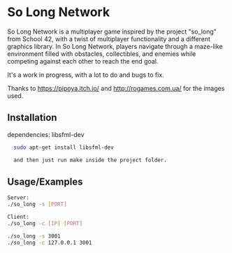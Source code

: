 
# So Long Network

So Long Network is a multiplayer game inspired by the project "so_long" from School 42, with a twist of multiplayer functionality and a different graphics library. In So Long Network, players navigate through a maze-like environment filled with obstacles, collectibles, and enemies while competing against each other to reach the end goal.

It's a work in progress, with a lot to do and bugs to fix.

Thanks to https://pipoya.itch.io/ and http://rogames.com.ua/ for the images used.


## Installation

dependencies: libsfml-dev

```bash
  sudo apt-get install libsfml-dev

  and then just run make inside the project folder.
```
    
## Usage/Examples

```bash
Server:
./so_long -s [PORT]

Client:
./so_long -c [IP] [PORT]

./so_long -s 3001
./so_long -c 127.0.0.1 3001
```

